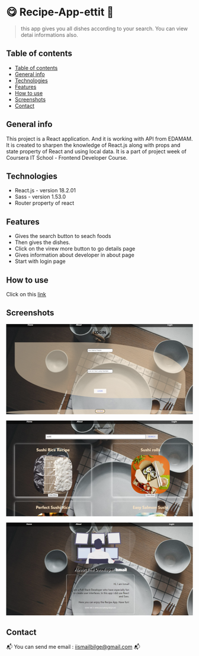 #  :yum: Recipe-App-ettit :spaghetti:
> this app gives you all dishes according to your search. You can view detai informations also.

## Table of contents
  - [Table of contents](#table-of-contents)
  - [General info](#general-info)
  - [Technologies](#technologies)
  - [Features](#features)
  - [How to use](#how-to-use)
  - [Screenshots](#screenshots)
  - [Contact](#contact)

## General info
This project is a React application. And it is working with API from EDAMAM. It is created to sharpen the knowledge of React.js along with props and state property of React  and using local data. It is a part of project week of Coursera IT School - Frontend Developer Course.

## Technologies
* React.js - version 18.2.01
* Sass - version 1.53.0
* Router property of react

## Features
* Gives the search button to seach foods
* Then gives the dishes.
* Click on the virew more button to go details page
* Gives information about developer in about page
* Start with login page

## How to use

Click on this [link](https://recipe-app-etit.vercel.app/login)


## Screenshots

![Example screenshot](./ReadmePhotos/1.PNG)

![Example screenshot](./ReadmePhotos/2.PNG)

![Example screenshot](./ReadmePhotos/3.PNG)


## Contact
:mailbox_with_mail: You can send me email : iismailbilge@gmail.com :mailbox_with_mail:
